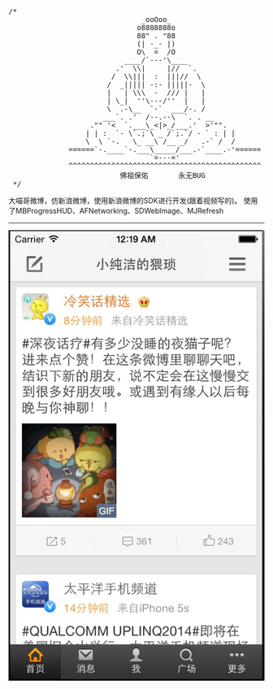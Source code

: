 <pre>
/*
                               _ooOoo_
                              o8888888o
                              88" . "88
                              (| -_- |)
                              O\  =  /O
                           ____/`---'\____
                         .'  \\|     |//  `.
                        /  \\|||  :  |||//  \
                       /  _||||| -:- |||||-  \
                       |   | \\\  -  /// |   |
                       | \_|  ''\---/''  |   |
                       \  .-\__  `-`  ___/-. /
                      ___`. .'  /--.--\  `. . __
                   ."" '<  `.___\_<|>_/___.'  >'"".
                  | | :  `- \`.;`\ _ /`;.`/ - ` : | |
                  \  \ `-.   \_ __\ /__ _/   .-` /  /
              ======`-.____`-.___\_____/___.-`____.-'======
                                 `=---='
              ^^^^^^^^^^^^^^^^^^^^^^^^^^^^^^^^^^^^^^^^^^^^^
                          佛祖保佑       永无BUG
 */
</pre>
大喵哥微博，仿新浪微博，使用新浪微博的SDK进行开发(跟着视频写的)。
使用了MBProgressHUD、AFNetworking、SDWebImage、MJRefresh
***
![alt Home](https://raw.githubusercontent.com/singer1026/damiaogeweibo/master/Screens/1.png)